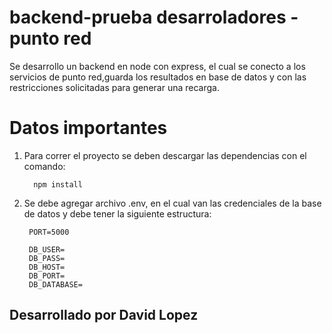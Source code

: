﻿# backend-prueba desarroladores - punto red
 
 Se desarrollo un backend en node con express, el cual se conecto a los servicios de punto red,guarda los resultados en base de datos y con las restricciones solicitadas para generar una recarga. 


# Datos importantes

1. Para correr el proyecto se deben descargar las dependencias con el comando:
                        
         npm install 
 
2. Se debe agregar archivo .env, en el cual van las credenciales de la base de datos y debe tener la siguiente estructura:

        PORT=5000

        DB_USER=
        DB_PASS=
        DB_HOST=
        DB_PORT=
        DB_DATABASE=
        
        
## Desarrollado por David Lopez
